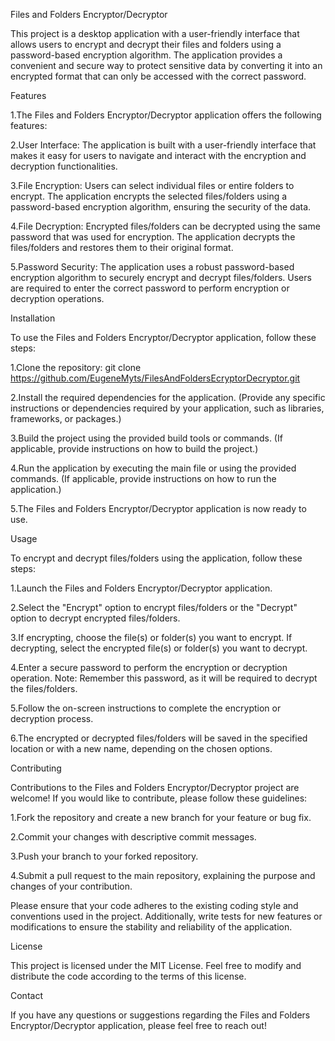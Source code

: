 Files and Folders Encryptor/Decryptor

This project is a desktop application with a user-friendly interface that allows users to encrypt and decrypt their files and folders using a password-based encryption algorithm. The application provides a convenient and secure way to protect sensitive data by converting it into an encrypted format that can only be accessed with the correct password.

Features

1.The Files and Folders Encryptor/Decryptor application offers the following features:

2.User Interface: The application is built with a user-friendly interface that makes it easy for users to navigate and interact with the encryption and decryption functionalities.

3.File Encryption: Users can select individual files or entire folders to encrypt. The application encrypts the selected files/folders using a password-based encryption algorithm, ensuring the security of the data.

4.File Decryption: Encrypted files/folders can be decrypted using the same password that was used for encryption. The application decrypts the files/folders and restores them to their original format.

5.Password Security: The application uses a robust password-based encryption algorithm to securely encrypt and decrypt files/folders. Users are required to enter the correct password to perform encryption or decryption operations.

Installation

To use the Files and Folders Encryptor/Decryptor application, follow these steps:

1.Clone the repository: git clone https://github.com/EugeneMyts/FilesAndFoldersEcryptorDecryptor.git

2.Install the required dependencies for the application. (Provide any specific instructions or dependencies required by your application, such as libraries, frameworks, or packages.)

3.Build the project using the provided build tools or commands. (If applicable, provide instructions on how to build the project.)

4.Run the application by executing the main file or using the provided commands. (If applicable, provide instructions on how to run the application.)

5.The Files and Folders Encryptor/Decryptor application is now ready to use.

Usage

To encrypt and decrypt files/folders using the application, follow these steps:

1.Launch the Files and Folders Encryptor/Decryptor application.

2.Select the "Encrypt" option to encrypt files/folders or the "Decrypt" option to decrypt encrypted files/folders.

3.If encrypting, choose the file(s) or folder(s) you want to encrypt. If decrypting, select the encrypted file(s) or folder(s) you want to decrypt.

4.Enter a secure password to perform the encryption or decryption operation. Note: Remember this password, as it will be required to decrypt the files/folders.

5.Follow the on-screen instructions to complete the encryption or decryption process.

6.The encrypted or decrypted files/folders will be saved in the specified location or with a new name, depending on the chosen options.

Contributing

Contributions to the Files and Folders Encryptor/Decryptor project are welcome! If you would like to contribute, please follow these guidelines:

1.Fork the repository and create a new branch for your feature or bug fix.

2.Commit your changes with descriptive commit messages.

3.Push your branch to your forked repository.

4.Submit a pull request to the main repository, explaining the purpose and changes of your contribution.

Please ensure that your code adheres to the existing coding style and conventions used in the project. Additionally, write tests for new features or modifications to ensure the stability and reliability of the application.

License

This project is licensed under the MIT License. Feel free to modify and distribute the code according to the terms of this license.

Contact

If you have any questions or suggestions regarding the Files and Folders Encryptor/Decryptor application, please feel free to reach out!
